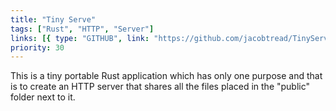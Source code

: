 ```yaml
---
title: "Tiny Serve"
tags: ["Rust", "HTTP", "Server"]
links: [{ type: "GITHUB", link: "https://github.com/jacobtread/TinyServe" }]
priority: 30
---
```


This is a tiny portable Rust application which has only one purpose and that is to create an
HTTP server that shares all the files placed in the "public" folder next to it.
